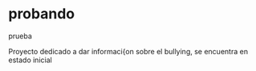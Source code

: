 # probando
prueba 

Proyecto dedicado a dar informaci{on sobre el bullying, se encuentra en estado inicial 
